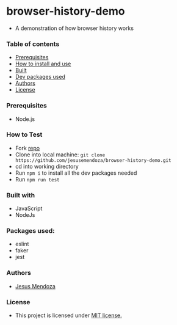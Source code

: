 # browser-history-demo
 
- A demonstration of how browser history works

### Table of contents 

- [Prerequisites](#prerequisites)
- [How to install and use](#how-to-install-and-use)
- [Built](#built-with)
- [Dev packages used](#dev-packages-used-)
- [Authors](#authors)
- [License](#license)


### Prerequisites
- Node.js

### How to Test
 - Fork [repo](https://github.com/jesusemendoza/browser-history-demo)
 - Clone into local machine: ```git clone https://github.com/jesusemendoza/browser-history-demo.git```
 - cd into working directory
 - Run ```npm i``` to install all the dev packages needed
 - Run ```npm run test```

 
### Built with 
- JavaScript
- NodeJs

### Packages used:
- eslint
- faker
- jest

### Authors
- [Jesus Mendoza](https://www.linkedin.com/in/jesusemendoza/)

### License
- This project is licensed under [MIT license.](https://raw.githubusercontent.com/Dot-money/dot-money/master/LICENSE)
